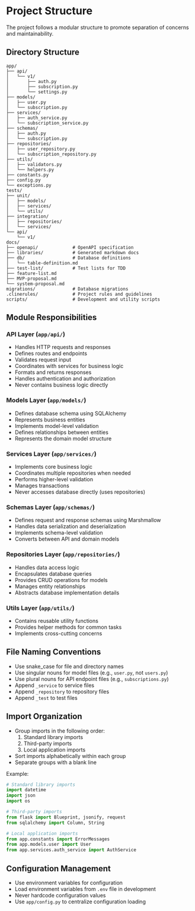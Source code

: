 # Project Structure

The project follows a modular structure to promote separation of concerns and maintainability.

## Directory Structure

```
app/
├── api/
│   └── v1/
│       ├── auth.py
│       ├── subscription.py
│       └── settings.py
├── models/
│   ├── user.py
│   └── subscription.py
├── services/
│   ├── auth_service.py
│   └── subscription_service.py
├── schemas/
│   ├── auth.py
│   └── subscription.py
├── repositories/
│   ├── user_repository.py
│   └── subscription_repository.py
├── utils/
│   ├── validators.py
│   └── helpers.py
├── constants.py
├── config.py
└── exceptions.py
tests/
├── unit/
│   ├── models/
│   ├── services/
│   └── utils/
├── integration/
│   ├── repositories/
│   └── services/
└── api/
    └── v1/
docs/
├── openapi/             # OpenAPI specification
├── libraries/           # Generated markdown docs
├── db/                  # Database definitions
│   └── table-definition.md
├── test-list/           # Test lists for TDD
├── feature-list.md
├── MVP-proposal.md
└── system-proposal.md
migrations/              # Database migrations
.clinerules/             # Project rules and guidelines
scripts/                 # Development and utility scripts
```

## Module Responsibilities

### API Layer (`app/api/`)

- Handles HTTP requests and responses
- Defines routes and endpoints
- Validates request input
- Coordinates with services for business logic
- Formats and returns responses
- Handles authentication and authorization
- Never contains business logic directly

### Models Layer (`app/models/`)

- Defines database schema using SQLAlchemy
- Represents business entities
- Implements model-level validation
- Defines relationships between entities
- Represents the domain model structure

### Services Layer (`app/services/`)

- Implements core business logic
- Coordinates multiple repositories when needed
- Performs higher-level validation
- Manages transactions
- Never accesses database directly (uses repositories)

### Schemas Layer (`app/schemas/`)

- Defines request and response schemas using Marshmallow
- Handles data serialization and deserialization
- Implements schema-level validation
- Converts between API and domain models

### Repositories Layer (`app/repositories/`)

- Handles data access logic
- Encapsulates database queries
- Provides CRUD operations for models
- Manages entity relationships
- Abstracts database implementation details

### Utils Layer (`app/utils/`)

- Contains reusable utility functions
- Provides helper methods for common tasks
- Implements cross-cutting concerns

## File Naming Conventions

- Use snake_case for file and directory names
- Use singular nouns for model files (e.g., `user.py`, not `users.py`)
- Use plural nouns for API endpoint files (e.g., `subscriptions.py`)
- Append `_service` to service files
- Append `_repository` to repository files
- Append `_test` to test files

## Import Organization

- Group imports in the following order:
  1. Standard library imports
  2. Third-party imports
  3. Local application imports
- Sort imports alphabetically within each group
- Separate groups with a blank line

Example:

```python
# Standard library imports
import datetime
import json
import os

# Third-party imports
from flask import Blueprint, jsonify, request
from sqlalchemy import Column, String

# Local application imports
from app.constants import ErrorMessages
from app.models.user import User
from app.services.auth_service import AuthService
```

## Configuration Management

- Use environment variables for configuration
- Load environment variables from `.env` file in development
- Never hardcode configuration values
- Use `app/config.py` to centralize configuration loading
